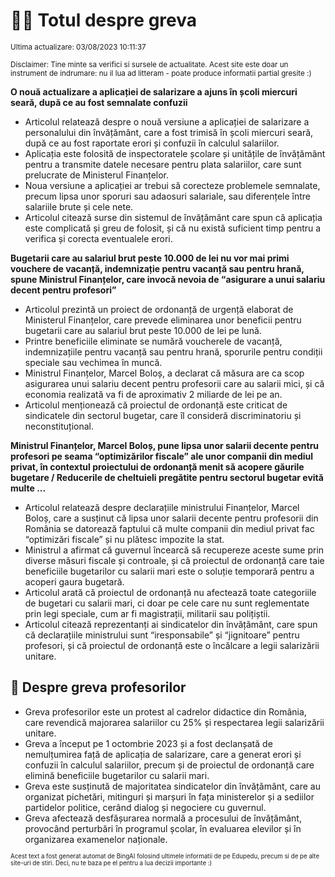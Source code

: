 # 👩‍🏫 Totul despre greva
<sub>Ultima actualizare: 03/08/2023 10:11:37</sub>

<sub>Disclaimer: Tine minte sa verifici si sursele de actualitate. Acest site este doar un instrument de indrumare: nu il lua ad litteram - poate produce informatii partial gresite :)</sub>

**O nouă actualizare a aplicației de salarizare a ajuns în școli miercuri seară, după ce au fost semnalate confuzii**
- Articolul relatează despre o nouă versiune a aplicației de salarizare a personalului din învățământ, care a fost trimisă în școli miercuri seară, după ce au fost raportate erori și confuzii în calculul salariilor.
- Aplicația este folosită de inspectoratele școlare și unitățile de învățământ pentru a transmite datele necesare pentru plata salariilor, care sunt prelucrate de Ministerul Finanțelor.
- Noua versiune a aplicației ar trebui să corecteze problemele semnalate, precum lipsa unor sporuri sau adaosuri salariale, sau diferențele între salariile brute și cele nete.
- Articolul citează surse din sistemul de învățământ care spun că aplicația este complicată și greu de folosit, și că nu există suficient timp pentru a verifica și corecta eventualele erori.

**Bugetarii care au salariul brut peste 10.000 de lei nu vor mai primi vouchere de vacanță, indemnizație pentru vacanță sau pentru hrană, spune Ministrul Finanțelor, care invocă nevoia de “asigurare a unui salariu decent pentru profesori”**
- Articolul prezintă un proiect de ordonanță de urgență elaborat de Ministerul Finanțelor, care prevede eliminarea unor beneficii pentru bugetarii care au salariul brut peste 10.000 de lei pe lună.
- Printre beneficiile eliminate se numără voucherele de vacanță, indemnizațiile pentru vacanță sau pentru hrană, sporurile pentru condiții speciale sau vechimea în muncă.
- Ministrul Finanțelor, Marcel Boloș, a declarat că măsura are ca scop asigurarea unui salariu decent pentru profesorii care au salarii mici, și că economia realizată va fi de aproximativ 2 miliarde de lei pe an.
- Articolul menționează că proiectul de ordonanță este criticat de sindicatele din sectorul bugetar, care îl consideră discriminatoriu și neconstituțional.

**Ministrul Finanțelor, Marcel Boloș, pune lipsa unor salarii decente pentru profesori pe seama “optimizărilor fiscale” ale unor companii din mediul privat, în contextul proiectului de ordonanță menit să acopere găurile bugetare / Reducerile de cheltuieli pregătite pentru sectorul bugetar evită multe ...**
- Articolul relatează despre declarațiile ministrului Finanțelor, Marcel Boloș, care a susținut că lipsa unor salarii decente pentru profesorii din România se datorează faptului că multe companii din mediul privat fac “optimizări fiscale” și nu plătesc impozite la stat.
- Ministrul a afirmat că guvernul încearcă să recupereze aceste sume prin diverse măsuri fiscale și controale, și că proiectul de ordonanță care taie beneficiile bugetarilor cu salarii mari este o soluție temporară pentru a acoperi gaura bugetară.
- Articolul arată că proiectul de ordonanță nu afectează toate categoriile de bugetari cu salarii mari, ci doar pe cele care nu sunt reglementate prin legi speciale, cum ar fi magistrații, militarii sau polițiștii.
- Articolul citează reprezentanți ai sindicatelor din învățământ, care spun că declarațiile ministrului sunt “iresponsabile” și “jignitoare” pentru profesori, și că proiectul de ordonanță este o încălcare a legii salarizării unitare.

## 🏫 Despre greva profesorilor
- Greva profesorilor este un protest al cadrelor didactice din România, care revendică majorarea salariilor cu 25% și respectarea legii salarizării unitare.
- Greva a început pe 1 octombrie 2023 și a fost declanșată de nemulțumirea față de aplicația de salarizare, care a generat erori și confuzii în calculul salariilor, precum și de proiectul de ordonanță care elimină beneficiile bugetarilor cu salarii mari.
- Greva este susținută de majoritatea sindicatelor din învățământ, care au organizat pichetări, mitinguri și marșuri în fața ministerelor și a sediilor partidelor politice, cerând dialog și negociere cu guvernul.
- Greva afectează desfășurarea normală a procesului de învățământ, provocând perturbări în programul școlar, în evaluarea elevilor și în organizarea examenelor naționale.


<sub><sub>Acest text a fost generat automat de BingAI folosind ultimele informatii de pe Edupedu, precum si de pe alte site-uri de stiri. Deci, nu te baza pe el pentru a lua decizii importante :)</sub></sub>